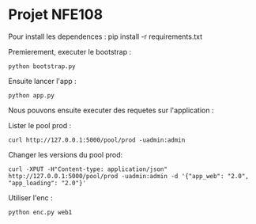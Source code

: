 # Projet NFE108

Pour install les dependences :
pip install -r requirements.txt

Premierement, executer le bootstrap :
```
python bootstrap.py
```

Ensuite lancer l'app :
```
python app.py
```

Nous pouvons ensuite executer des requetes sur l'application :

Lister le pool prod :
```
curl http://127.0.0.1:5000/pool/prod -uadmin:admin
```

Changer les versions du pool prod:
```
curl -XPUT -H"Content-type: application/json" http://127.0.0.1:5000/pool/prod -uadmin:admin -d '{"app_web": "2.0", "app_loading": "2.0"}'
```

Utiliser l'enc :
```
python enc.py web1
```
